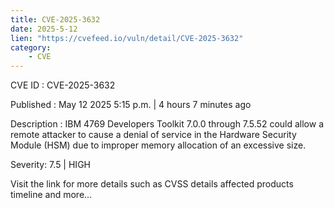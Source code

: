 ```yaml
---
title: CVE-2025-3632
date: 2025-5-12
lien: "https://cvefeed.io/vuln/detail/CVE-2025-3632"
category:
    - CVE
---
```


CVE ID : CVE-2025-3632

Published :  May 12
2025
5:15 p.m. | 4 hours
7 minutes ago

Description : IBM 4769 Developers Toolkit 7.0.0 through 7.5.52 could allow a remote attacker to cause a denial of service in the Hardware Security Module (HSM) due to improper memory allocation of an excessive size.

Severity: 7.5 | HIGH

Visit the link for more details
such as CVSS details
affected products
timeline
and more...
